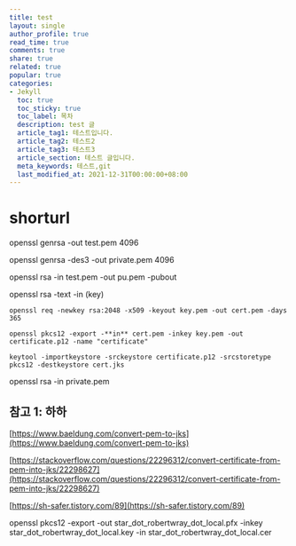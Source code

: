 ```yaml
---
title: test
layout: single
author_profile: true
read_time: true
comments: true
share: true
related: true
popular: true
categories:
- Jekyll
  toc: true
  toc_sticky: true
  toc_label: 목차
  description: test 글
  article_tag1: 테스트입니다.
  article_tag2: 테스트2
  article_tag3: 테스트3
  article_section: 테스트 글입니다.
  meta_keywords: 테스트,git
  last_modified_at: 2021-12-31T00:00:00+08:00
---
```


# shorturl

openssl genrsa -out test.pem 4096

openssl genrsa -des3 -out private.pem 4096

openssl rsa -in test.pem -out pu.pem -pubout

openssl rsa -text -in (key)

`openssl req -newkey rsa:2048 -x509 -keyout key.pem -out cert.pem -days 365`

`openssl pkcs12 -export -**in** cert.pem -inkey key.pem -out certificate.p12 -name "certificate"`

`keytool -importkeystore -srckeystore certificate.p12 -srcstoretype pkcs12 -destkeystore cert.jks`

openssl rsa -in private.pem

## 참고 1: 하하

[https://www.baeldung.com/convert-pem-to-jks](https://www.baeldung.com/convert-pem-to-jks)

[https://stackoverflow.com/questions/22296312/convert-certificate-from-pem-into-jks/22298627](https://stackoverflow.com/questions/22296312/convert-certificate-from-pem-into-jks/22298627)

[https://sh-safer.tistory.com/89](https://sh-safer.tistory.com/89)

openssl pkcs12 -export -out star_dot_robertwray_dot_local.pfx -inkey star_dot_robertwray_dot_local.key -in star_dot_robertwray_dot_local.cer
